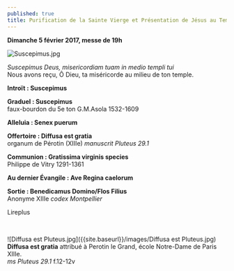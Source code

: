 ```yaml
---
published: true
title: Purification de la Sainte Vierge et Présentation de Jésus au Temple
---
```

**Dimanche 5 février 2017, messe de 19h**  

![Suscepimus.jpg]({{site.baseurl}}/images/Suscepimus.jpg)

*Suscepimus Deus, misericordiam tuam in medio templi tui*  
Nous avons reçu, Ô Dieu, ta miséricorde au milieu de ton temple.

**Introït : Suscepimus**  

**Graduel : Suscepimus**  
faux-bourdon du 5e ton G.M.Asola 1532-1609

**Alleluia : Senex puerum**

**Offertoire : Diffusa est gratia**  
organum de Pérotin (XIIIe) *manuscrit Pluteus 29.1*

**Communion : Gratissima virginis species**  
Philippe de Vitry 1291-1361

**Au dernier Évangile : Ave Regina caelorum**  

**Sortie : Benedicamus Domino/Flos Filius**  
Anonyme XIIIe *codex Montpellier*

Lireplus  

&nbsp;

![Diffusa est Pluteus.jpg]({{site.baseurl}}/images/Diffusa est Pluteus.jpg)  
**Diffusa est gratia** attribué à Perotin le Grand, école Notre-Dame de Paris XIIIe.  
*ms Pluteus 29.1*  f.12-12v
